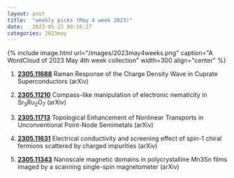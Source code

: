```yaml
---
layout: post
title:  "weekly picks (May 4 week 2023)"
date:   2023-05-22 00:16:27
categories: 2023may
---
```



{% include image.html url="/images/2023may4weeks.png" caption="A WordCloud of 2023 May 4th week collection" width=300 align="center" %}





1. **[2305.11688](http://arxiv.org/abs/2305.11688)** Raman Response of the Charge Density Wave in Cuprate Superconductors (arXiv)

1. **[2305.11210](http://arxiv.org/abs/2305.11210)** Compass-like manipulation of electronic nematicity in Sr$_3$Ru$_2$O$_7$ (arXiv)

1. **[2305.11713](http://arxiv.org/abs/2305.11713)** Topological Enhancement of Nonlinear Transports in Unconventional Point-Node Semimetals (arXiv)

1. **[2305.11631](http://arxiv.org/abs/2305.11631)** Electrical conductivity and screening effect of spin-1 chiral fermions scattered by charged impurities (arXiv)

1. **[2305.11343](http://arxiv.org/abs/2305.11343)** Nanoscale magnetic domains in polycrystalline Mn3Sn films imaged by a scanning single-spin magnetometer (arXiv)
